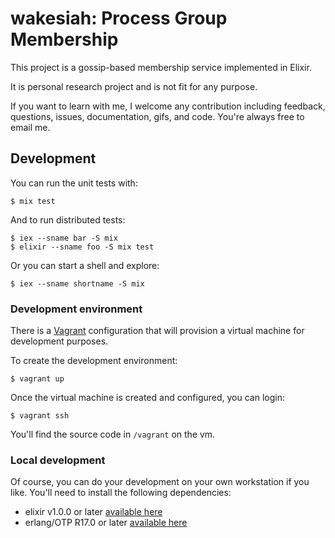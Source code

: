 wakesiah: Process Group Membership
==================================

This project is a gossip-based membership service implemented in
Elixir.

It is personal research project and is not fit for any purpose.

If you want to learn with me, I welcome any contribution including
feedback, questions, issues, documentation, gifs, and code. You're
always free to email me.

Development
-----------

You can run the unit tests with:

    $ mix test

And to run distributed tests:

    $ iex --sname bar -S mix
    $ elixir --sname foo -S mix test

Or you can start a shell and explore:

    $ iex --sname shortname -S mix

### Development environment ###

There is a [Vagrant](https://www.vagrantup.com) configuration that
will provision a virtual machine for development purposes.

To create the development environment:

    $ vagrant up

Once the virtual machine is created and configured, you can login:

    $ vagrant ssh

You'll find the source code in `/vagrant` on the vm.

### Local development ###

Of course, you can do your development on your own workstation if you
like. You'll need to install the following dependencies:

- elixir v1.0.0 or later
  [available here](https://www.erlang-solutions.com/downloads/download-elixir)
- erlang/OTP R17.0 or later
  [available here](https://www.erlang-solutions.com/downloads/download-erlang-otp)
